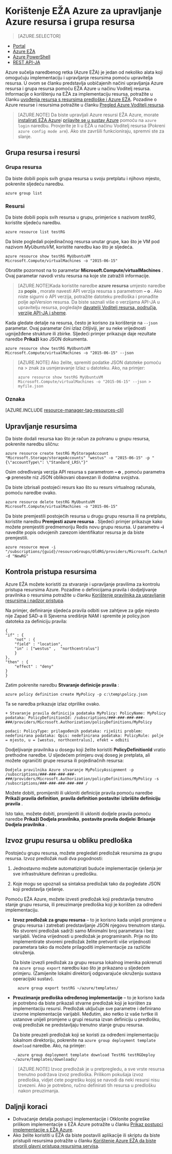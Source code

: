 
<properties
    pageTitle="Upravljanje resursima pomoću EŽA Azure | Microsoft Azure"
    description="Upravljanje Azure resurse i grupe pomoću sučelja naredbenog retka Azure (EŽA)"
    editor=""
    manager="timlt"
    documentationCenter=""
    authors="dlepow"
    services="azure-resource-manager"/>

<tags
    ms.service="azure-resource-manager"
    ms.workload="multiple"
    ms.tgt_pltfrm="vm-multiple"
    ms.devlang="na"
    ms.topic="article"
    ms.date="08/22/2016"
    ms.author="danlep"/>

# <a name="use-the-azure-cli-to-manage-azure-resources-and-resource-groups"></a>Korištenje EŽA Azure za upravljanje Azure resursa i grupa resursa


> [AZURE.SELECTOR]
- [Portal](azure-portal/resource-group-portal.md) 
- [Azure EŽA](xplat-cli-azure-resource-manager.md)
- [Azure PowerShell](powershell-azure-resource-manager.md)
- [REST API-JA](resource-manager-rest-api.md)


Azure sučelja naredbenog retka (Azure EŽA) je jedan od nekoliko alata koji omogućuju implementaciju i upravljanje resursima pomoću upravitelja resursa. U ovom se članku predstavlja uobičajenih načini upravljanja Azure resursa i grupa resursa pomoću EŽA Azure u načinu Voditelj resursa. Informacije o korištenju na EŽA za implementaciju resursa, potražite u članku [uvođenja resursa s resursima predloške i Azure EŽA](resource-group-template-deploy-cli.md). Pozadine o Azure resurse i resursima potražite u članku [Pregled Azure Voditelj resursa](azure-resource-manager/resource-group-overview.md).

>[AZURE.NOTE] Da biste upravljali Azure resursi EŽA Azure, morate [instalirati EŽA Azure](xplat-cli-install.md)i [prijavite se u sustav Azure](xplat-cli-connect.md) pomoću na `azure login` naredbu. Provjerite je li u EŽA u načinu Voditelj resursa (Pokreni `azure config mode arm`). Ako ste završili funkcioniraju, spremni ste za slanje.



## <a name="get-resource-groups-and-resources"></a>Grupa resursa i resursi

### <a name="resource-groups"></a>Grupa resursa

Da biste dobili popis svih grupa resursa u svoju pretplatu i njihovo mjesto, pokrenite sljedeću naredbu.

    azure group list
    

### <a name="resources"></a>Resursi
 Da biste dobili popis svih resursa u grupu, primjerice s nazivom *testRG*, koristite sljedeću naredbu.

    azure resource list testRG

Da biste pogledali pojedinačnog resursa unutar grupe, kao što je VM pod nazivom *MyUbuntuVM*, koristite naredbu kao što je sljedeća.

    azure resource show testRG MyUbuntuVM Microsoft.Compute/virtualMachines -o "2015-06-15"
    
Obratite pozornost na to parametar **Microsoft.Compute/virtualMachines** . Ovaj parametar navodi vrstu resursa na koje ste zatražili informacije.
    
>[AZURE.NOTE]Kada koristite naredbe **azure resursa** umjesto naredbe za **popis** , morate navesti API verzija resursa s parametrom **– o** . Ako niste sigurni o API verzija, potražite datoteku predloška i pronađite polje apiVersion resursa. Da biste saznali više o verzijama API-JA u upravitelju resursa, pogledajte [davatelji Voditelj resursa, područja, verzije API-JA i sheme](resource-manager-supported-services.md).

Kada gledate detalje na resursa, često je korisno za korištenje na `--json` parametar. Ovaj parametar čini izlaz čitljiviji, jer su neke vrijednosti ugniježđene strukture ili zbirke. Sljedeći primjer prikazuje daje rezultate naredbe **Prikaži** kao JSON dokumenta.

    azure resource show testRG MyUbuntuVM Microsoft.Compute/virtualMachines -o "2015-06-15" --json

>[AZURE.NOTE] Ako želite, spremiti podatke JSON datoteke pomoću na &gt; znak za usmjeravanje Izlaz u datoteku. Ako, na primjer:
>
> `azure resource show testRG MyUbuntuVM Microsoft.Compute/virtualMachines -o "2015-06-15" --json > myfile.json`

### <a name="tags"></a>Oznaka

[AZURE.INCLUDE [resource-manager-tag-resources-cli](../includes/resource-manager-tag-resources-cli.md)]

## <a name="manage-resources"></a>Upravljanje resursima


Da biste dodali resursa kao što je račun za pohranu u grupu resursa, pokrenite naredbu sličnu:

    azure resource create testRG MyStorageAccount "Microsoft.Storage/storageAccounts" "westus" -o "2015-06-15" -p "{\"accountType\": \"Standard_LRS\"}"
    
Osim određivanja verzija API resursa s parametrom **– o** , pomoću parametra **-p** prenesite niz JSON oblikovani obavezan ili dodatna svojstva.
    
    
Da biste izbrisali postojeći resurs kao što su resurs virtualnog računala, pomoću naredbe ovako.

    azure resource delete testRG MyUbuntuVM Microsoft.Compute/virtualMachines -o "2015-06-15"

Da biste premjestili postojećih resursa u drugu grupu resursa ili na pretplatu, koristite naredbu **Premjesti azure resursa** . Sljedeći primjer prikazuje kako možete premjestiti predmemoriju Redis novu grupu resursa. U parametru **-i** navedite popis odvojenih zarezom identifikator resursa je da biste premjestili.


    azure resource move -i "/subscriptions/{guid}/resourceGroups/OldRG/providers/Microsoft.Cache/Redis/examplecache" -d "NewRG"

## <a name="control-access-to-resources"></a>Kontrola pristupa resursima

Azure EŽA možete koristiti za stvaranje i upravljanje pravilima za kontrolu pristupa resursima Azure. Pozadine o definicijama pravila i dodjeljivanje pravilnika o resursima potražite u članku [Korištenje pravilnika za upravljanje resursima i nadzor pristupa](resource-manager-policy.md).

Na primjer, definiranje sljedeća pravila odbiti sve zahtjeve za gdje mjesto nije Zapad SAD-a ili Sjeverna središnje NAM i spremite je policy.json datoteka za definiciju pravila:

    {
    "if" : {
        "not" : {
        "field" : "location",
        "in" : ["westus" ,  "northcentralus"]
        }
    },
    "then" : {
        "effect" : "deny"
    }
    }

Zatim pokrenite naredbu **Stvaranje definicije pravila** :

    azure policy definition create MyPolicy -p c:\temp\policy.json
    
Ta se naredba prikazuje izlaz otprilike ovako.

    + Stvaranje pravila definicija podataka MyPolicy: PolicyName: MyPolicy podataka: PolicyDefinitionId: /subscriptions/###-###-###-###-###/providers/Microsoft.Authorization/policyDefinitions/MyPolicy

    podaci: PolicyType: prilagođenih podataka: riješiti problem: nedefinirana podataka: Opis: nedefinirana podataka: PolicyRule: polje = mjesto, u = [westus, northcentralus], efekt = odbiti

 Dodjeljivanje pravilnika u dosegu koji želite koristiti **PolicyDefinitionId** vratio prethodne naredbe. U sljedećem primjeru ovaj doseg je pretplata, ali možete ograničiti grupe resursa ili pojedinačnih resursa:

    Dodjela pravilnika Azure stvaranje MyPolicyAssignment -p /subscriptions/###-###-###-###-###/providers/Microsoft.Authorization/policyDefinitions/MyPolicy -s /subscriptions/###-###-###-###-### /

Možete dobiti, promijeniti ili ukloniti definicije pravila pomoću naredbe **Prikaži pravila definition**, **pravila definition postavite**i **izbrišite definiciju pravila** .

Isto tako, možete dobiti, promijeniti ili ukloniti dodjele pravila pomoću naredbe **Prikaži Dodjela pravilnika**, **postavite pravila dodjele**i **Brisanje Dodjela pravilnika** .


## <a name="export-a-resource-group-as-a-template"></a>Izvoz grupu resursa u obliku predloška

Postojeću grupu resursa, možete pregledati predložak resursima za grupu resursa. Izvoz predložak nudi dva pogodnosti:

1. Jednostavno možete automatizirati buduće implementacije rješenja jer sve infrastrukture definiran u predlošku.

2. Koje mogu se upoznali sa sintaksa predložak tako da pogledate JSON koji predstavlja rješenje.

Pomoću EŽA Azure, možete izvesti predložak koji predstavlja trenutno stanje grupu resursa, ili preuzimanje predloška koji je korišten za određeni implementaciju.

* **Izvoz predložak za grupu resursa** – to je korisno kada unijeli promjene u grupu resursa i zatrebati predstavljanje JSON njegovu trenutnom stanju. No stvoreni predložak sadrži samo Minimalni broj parametara i bez varijabli. Većina vrijednosti u predložak je programiranih. Prije no što implementirate stvoreni predložak želite pretvoriti više vrijednosti parametara tako da možete prilagoditi implementacije za različite okruženja.

    Da biste izvezli predložak za grupu resursa lokalnog imenika pokrenuti na `azure group export` naredbu kao što je prikazano u sljedećem primjeru. (Zamijenite lokalni direktorij odgovarajuće okruženju sustava operacijski sustav).

        azure group export testRG ~/azure/templates/

* **Preuzimanje predloška određenog implementacije** – to je korisno kada je potrebno da biste prikazali stvarne predložak koji je korišten za implementaciju resursi. Predložak uključuje sve parametre i definirano izvorne implementacije varijabli. Međutim, ako netko iz vaše tvrtke ili ustanove unijeli promjene u grupi resursa izvan definiciju u predlošku, ovaj predložak ne predstavljaju trenutno stanje grupu resursa.

    Da biste preuzeli predložak koji se koristi za određeni implementaciju lokalnom direktoriju, pokrenite na `azure group deployment template download` naredbe. Ako, na primjer:

        azure group deployment template download TestRG testRGDeploy ~/azure/templates/downloads/
 
>[AZURE.NOTE] Izvoz predložak je u pretpregledu, a sve vrste resursa trenutno podržava izvoz predloška. Prilikom pokušaja izvoz predloška, vidjet ćete pogrešku kojoj se navodi da neki resursi nisu izvezeni. Ako je potrebno, ručno definirati tih resursa u predlošku nakon preuzimanja.



## <a name="next-steps"></a>Daljnji koraci

* Dohvaćanje detalja postupci implementacije i Otklonite pogreške prilikom implementacije s EŽA Azure potražite u članku [Prikaz postupci implementacije s EŽA Azure](resource-manager-troubleshoot-deployments-cli.md).
* Ako želite koristiti u EŽA da biste postavili aplikacije ili skriptu da biste pristupili resursima potražite u članku [Korištenje Azure EŽA da biste stvorili glavni pristupa resursima servisa](resource-group-authenticate-service-principal-cli.md).



